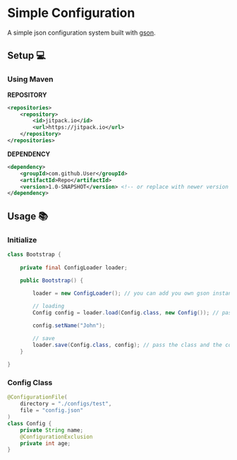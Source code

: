 # Simple Configuration
A simple json configuration system built with [gson](https://github.com/google/gson).

## Setup 💻
### Using Maven
**REPOSITORY**
```xml
<repositories>
    <repository>
        <id>jitpack.io</id>
        <url>https://jitpack.io</url>
    </repository>
</repositories>
```

**DEPENDENCY**
```xml
<dependency>
    <groupId>com.github.User</groupId>
    <artifactId>Repo</artifactId>
    <version>1.0-SNAPSHOT</version> <!-- or replace with newer version -->
</dependency>
```

## Usage 📚
### Initialize
```java
class Bootstrap {
    
    private final ConfigLoader loader;
    
    public Bootstrap() {

        loader = new ConfigLoader(); // you can add you own gson instance

        // loading
        Config config = loader.load(Config.class, new Config()); // pass the class and default options

        config.setName("John");

        // save
        loader.save(Config.class, config); // pass the class and the config object
    }
    
}
```

### Config Class
```java
@ConfigurationFile(
    directory = "./configs/test",
    file = "config.json"
)
class Config {
    private String name;
    @ConfigurationExclusion
    private int age;
}
```